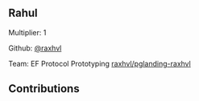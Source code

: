 
## Rahul
Multiplier: 1

Github: [@raxhvl](https://github.com/raxhvl) 

Team: EF Protocol Prototyping [raxhvl/pglanding-raxhvl](https://github.com/raxhvl/pglanding-raxhvl) 

## Contributions
